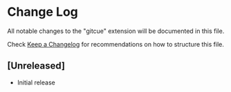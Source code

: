 # Change Log

All notable changes to the "gitcue" extension will be documented in this file.

Check [Keep a Changelog](http://keepachangelog.com/) for recommendations on how to structure this file.

## [Unreleased]

- Initial release